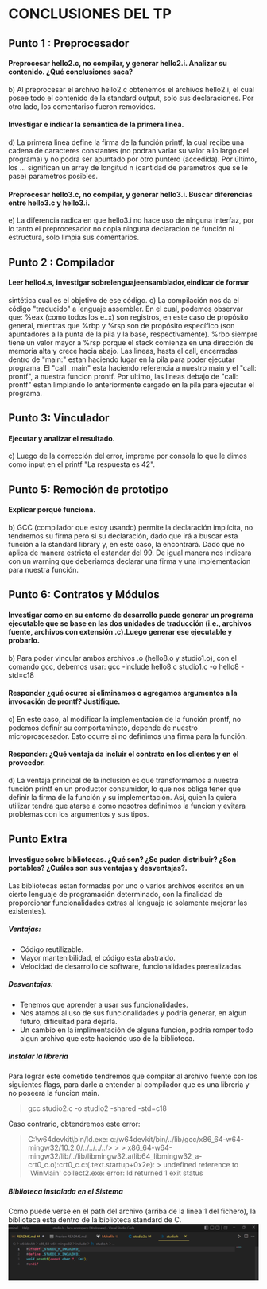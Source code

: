 <!-- @format -->

# CONCLUSIONES DEL TP

## Punto 1 : Preprocesador

#### Preprocesar hello2.c, no compilar, y generar hello2.i. Analizar su contenido. ¿Qué conclusiones saca?

b) Al preprocesar el archivo hello2.c obtenemos el archivos hello2.i, el cual posee todo el contenido de la standard output, solo sus declaraciones. Por otro lado, los comentariso fueron removidos.

#### Investigar e indicar la semántica de la primera línea.

d) La primera linea define la firma de la función printf, la cual recibe una cadena de caracteres constantes (no podran variar su valor a lo largo del programa) y no podra ser apuntado por otro puntero (accedida). Por último, los ... significan un array de longitud n (cantidad de parametros que se le pase) parametros posibles.

#### Preprocesar hello3.c, no compilar, y generar hello3.i. Buscar diferencias entre hello3.c y hello3.i.

e) La diferencia radica en que hello3.i no hace uso de ninguna interfaz, por lo tanto el preprocesador no copia ninguna declaracion de función ni estructura, solo limpia sus comentarios.

## Punto 2 : Compilador

#### Leer hello4.s, investigar sobrelenguajeensamblador,eindicar de formar

sintética cual es el objetivo de ese código.
c) La compilación nos da el código "traducido" a lenguaje assembler. En el cual, podemos observar que: %eax (como todos los e..x) son registros, en este caso de propósito general, mientras que %rbp y %rsp son de propósito específico (son apuntadores a la punta de la pila y la base, respectivamente). %rbp siempre tiene un valor mayor a %rsp porque el stack comienza en una dirección de memoria alta y crece hacia abajo. Las lineas, hasta el call, encerradas dentro de "main:" estan haciendo lugar en la pila para poder ejecutar programa. El "call \_main" esta haciendo referencia a nuestro main y el "call: prontf", a nuestra funcion prontf. Por ultimo, las lineas debajo de "call: prontf" estan limpiando lo anteriormente cargado en la pila para ejecutar el programa.

## Punto 3: Vinculador

#### Ejecutar y analizar el resultado.

c) Luego de la corrección del error, impreme por consola lo que le dimos como input en el printf "La respuesta es 42".

## Punto 5: Remoción de prototipo

#### Explicar porqué funciona.

b) GCC (compilador que estoy usando) permite la declaración implícita, no tendremos su firma pero si su declaración, dado que irá a buscar esta función a la standard library y, en este caso, la encontrará. Dado que no aplica de manera estricta el estandar del 99. De igual manera nos indicara con un warning que deberiamos declarar una firma y una implementacion para nuestra función.

## Punto 6: Contratos y Módulos

#### Investigar como en su entorno de desarrollo puede generar un programa ejecutable que se base en las dos unidades de traducción (i.e., archivos fuente, archivos con extensión .c).Luego generar ese ejecutable y probarlo.

b) Para poder vincular ambos archivos .o (hello8.o y studio1.o), con el comando gcc, debemos usar:
gcc -include hello8.c studio1.c -o hello8 -std=c18

#### Responder ¿qué ocurre si eliminamos o agregamos argumentos a la invocación de prontf? Justifique.

c) En este caso, al modificar la implementación de la función prontf, no podemos definir su comportamineto, depende de nuestro microproscesador. Esto ocurre si no definimos una firma para la función.

#### Responder: ¿Qué ventaja da incluir el contrato en los clientes y en el proveedor.

d) La ventaja principal de la inclusion es que transformamos a nuestra función printf en un productor consumidor, lo que nos obliga tener que definir la firma de la función y su implementación. Así, quien la quiera utilizar tendra que atarse a como nosotros definimos la funcion y evitara problemas con los argumentos y sus tipos.

## Punto Extra

#### Investigue sobre bibliotecas. ¿Qué son? ¿Se puden distribuir? ¿Son portables? ¿Cuáles son sus ventajas y desventajas?.

Las bibliotecas estan formadas por uno o varios archivos escritos en un cierto lenguaje de programación determinado, con la finalidad de proporcionar funcionalidades extras al lenguaje (o solamente mejorar las existentes).

##### Ventajas:

- Código reutilizable.
- Mayor mantenibilidad, el código esta abstraido.
- Velocidad de desarrollo de software, funcionalidades prerealizadas.

##### Desventajas:

- Tenemos que aprender a usar sus funcionalidades.
- Nos atamos al uso de sus funcionalidades y podria generar, en algun futuro, dificultad para dejarla.
- Un cambio en la implimentación de alguna función, podria romper todo algun archivo que este haciendo uso de la biblioteca.

##### Instalar la libreria

Para lograr este cometido tendremos que compilar al archivo fuente con los siguientes flags, para darle a entender al compilador que es una libreria y no poseera la funcion main.

> gcc studio2.c -o studio2 -shared -std=c18

Caso contrario, obtendremos este error:

> C:\w64devkit\bin/ld.exe: c:/w64devkit/bin/../lib/gcc/x86_64-w64-mingw32/10.2.0/../../../../> > > x86_64-w64-mingw32/lib/../lib/libmingw32.a(lib64_libmingw32_a-crt0_c.o):crt0_c.c:(.text.startup+0x2e): > undefined reference to `WinMain'
> collect2.exe: error: ld returned 1 exit status

##### Biblioteca instalada en el Sistema

Como puede verse en el path del archivo (arriba de la linea 1 del fichero), la biblioteca esta dentro de la biblioteca standard de C.
![](https://github.com/DylanLosada/SSL/blob/main/02-FasesTraduccionYErrores/img/studio_instalada.png)

